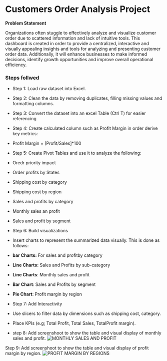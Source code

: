 # Customers Order Analysis Project

**Problem Statement**

Organizations often stuggle to effectively analyze and visualize customer order due to scattered information and lack of intuitive tools. 
This dashboard is created in order to provide a centralized, interactive and visually appealing insights and tools for analyzing and presenting customer order data. Additionally, it will enhance businesses to make informed decisions, identify growth opportunities and improve overall operational efficiency.

### Steps follwed

* Step 1: Load raw dataset into Excel.
* Step 2: Clean the data by removing duplicates, filling missing values and formatting columns.
* Step 3:   Convert the dataset into an excel Table (Ctrl T) for easier referencing
* Step 4: Create calculated column such as Profit Margin in order derive key metrics:
* Profit Margin = [Profit/Sales]*100

* Step 5: Create Pivot Tables and use it to analyze the following:
* Oredr priority impact
* Order profits by States
* Shipping cost by category
* Shipping cost by region
* Sales and profits by category
* Monthly sales an profit
* Sales and profit by segment
* Step 6: Build visualizations 
* Insert charts to represent the summarized data visually. This is done as follows:
* **bar Charts:** For sales and profitby category
* **Line Charts:** Sales and Profits by sub-category
* **Line Charts**: Monthly sales and profit
* **Bar Chart**: Sales and Profits by segment
* **Pie Chart**: Profit margin by region

* Step 7: Add Interactivity
* Use slicers to filter data by dimensions such as shipping cost, category.
* Place KPIs (e.g; Total Profit, Total Sales, TotalProfit margin).
* step 8: Add screenshoot to show the table and visual display of monthly sales and profit.
![MONTHLY SALES AND PROFIT](https://github.com/user-attachments/assets/5dc2fd08-968c-488c-a037-c1117880c631)

Step 9: Add screenshoot to show the table and visual display of profit margin by region.
![PROFIT MARGIN BY REGIONS](https://github.com/user-attachments/assets/ef3b8523-6612-4465-ac4a-8362ca4de5d5)
